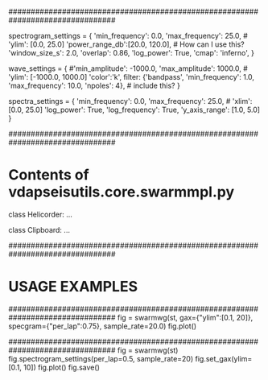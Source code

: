 ################################################################################

spectrogram_settings =
{
'min_frequency': 0.0, 'max_frequency': 25.0,  # 'ylim': [0.0, 25.0]
'power_range_db':[20.0, 120.0],  # How can I use this?
'window_size_s': 2.0, 'overlap': 0.86,
'log_power': True,
'cmap': 'inferno',
}

wave_settings =
{
#'min_amplitude': -1000.0, 'max_amplitude': 1000.0,  # 'ylim': [-1000.0, 1000.0]
'color':'k',
filter: {'bandpass', 'min_frequency': 1.0, 'max_frequency': 10.0, 'npoles': 4},  # include this?
}

spectra_settings =
{
'min_frequency': 0.0, 'max_frequency': 25.0,  # 'xlim': [0.0, 25.0]
'log_power': True, 'log_frequency': True,
'y_axis_range': [1.0, 5.0]
}

################################################################################
# Contents of vdapseisutils.core.swarmmpl.py

class Helicorder:
    ...

class Clipboard:
    ...


################################################################################
# USAGE EXAMPLES

################################################################################
fig = swarmwg(st, gax={"ylim":[0.1, 20]}, specgram={"per_lap":0.75}, sample_rate=20.0)
fig.plot()


################################################################################
fig = swarmwg(st)
fig.spectrogram_settings(per_lap=0.5, sample_rate=20)
fig.set_gax(ylim=[0.1, 10])
fig.plot()
fig.save()

